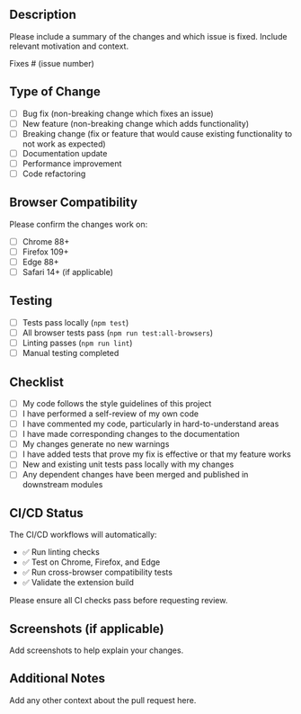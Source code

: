 ## Description

Please include a summary of the changes and which issue is fixed. Include relevant motivation and context.

Fixes # (issue number)

## Type of Change

- [ ] Bug fix (non-breaking change which fixes an issue)
- [ ] New feature (non-breaking change which adds functionality)
- [ ] Breaking change (fix or feature that would cause existing functionality to not work as expected)
- [ ] Documentation update
- [ ] Performance improvement
- [ ] Code refactoring

## Browser Compatibility

Please confirm the changes work on:

- [ ] Chrome 88+
- [ ] Firefox 109+
- [ ] Edge 88+
- [ ] Safari 14+ (if applicable)

## Testing

- [ ] Tests pass locally (`npm test`)
- [ ] All browser tests pass (`npm run test:all-browsers`)
- [ ] Linting passes (`npm run lint`)
- [ ] Manual testing completed

## Checklist

- [ ] My code follows the style guidelines of this project
- [ ] I have performed a self-review of my own code
- [ ] I have commented my code, particularly in hard-to-understand areas
- [ ] I have made corresponding changes to the documentation
- [ ] My changes generate no new warnings
- [ ] I have added tests that prove my fix is effective or that my feature works
- [ ] New and existing unit tests pass locally with my changes
- [ ] Any dependent changes have been merged and published in downstream modules

## CI/CD Status

The CI/CD workflows will automatically:
- ✅ Run linting checks
- ✅ Test on Chrome, Firefox, and Edge
- ✅ Run cross-browser compatibility tests
- ✅ Validate the extension build

Please ensure all CI checks pass before requesting review.

## Screenshots (if applicable)

Add screenshots to help explain your changes.

## Additional Notes

Add any other context about the pull request here.
